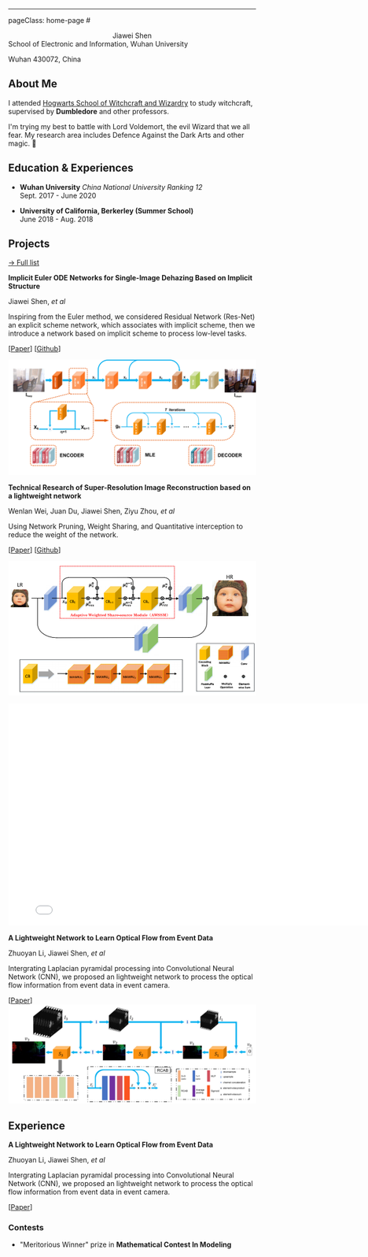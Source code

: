 ---
pageClass: home-page
#<center>Jiawei Shen</center>
School of Electronic and Information, Wuhan University

Wuhan 430072, China

## About Me

I attended [Hogwarts School of Witchcraft and Wizardry](https://en.wikipedia.org/wiki/Hogwarts) to study witchcraft, supervised by **Dumbledore** and other professors. 

I'm trying my best to battle with Lord Voldemort, the evil Wizard that we all fear. My research area includes Defence Against the Dark Arts and other magic. :dizzy:



## Education & Experiences

- **Wuhan University** *China National University Ranking 12* <br/>
Sept. 2017 - June 2020

- **University of California, Berkerley (Summer School)** <br/>
June 2018 - Aug. 2018


## Projects


[→ Full list](/projects/)

<ProjectCard image="/projects/1.png" hideBorder=true>

  **Implicit Euler ODE Networks for Single-Image Dehazing Based on Implicit Structure**

  Jiawei Shen, *et al*
  
 Inspiring from the Euler method, we considered Residual Network (Res-Net) an explicit scheme network, which associates with implicit scheme, 
 then we introduce a network based on implicit scheme to process low-level tasks. 
 
 
  [[Paper](https://openaccess.thecvf.com/content_CVPRW_2020/papers/w14/Shen_Implicit_Euler_ODE_Networks_for_Single-Image_Dehazing_CVPRW_2020_paper.pdf)] 
  [[Github](https://github.com/Jiawei-Shen/MI-Net)]
  
  ![Image text](/article/MI.png)
  
</ProjectCard>


<ProjectCard hideBorder=true>

 **Technical Research of Super-Resolution Image Reconstruction based on a lightweight network**
 
  Wenlan Wei, Juan Du, Jiawei Shen, Ziyu Zhou, *et al*
  
  Using Network Pruning, Weight Sharing, and Quantitative interception to reduce the weight of the network. 

  [[Paper](https://ieeexplore.ieee.org/abstract/document/9045996)] 
  [[Github](https://github.com/weiwenlan/Mobile-Lightweight-Super-Resolution-Construction-System)]
  
  ![Image text](/article/SR.png)
  
  <iframe 
    height=450 
    width=800 
    src="/article/demo.mp4" 
    frameborder=0 
    allowfullscreen>
</iframe>

</ProjectCard>


<ProjectCard hideBorder=true>

  **A Lightweight Network to Learn Optical Flow from Event Data**
  
  Zhuoyan Li, Jiawei Shen, *et al*
  
  Intergrating Laplacian pyramidal processing into Convolutional Neural Network (CNN), we proposed an lightweight network to process the optical flow 
  information from event data in event camera. 

  [[Paper](/article/ICPR20_2424_FI.pdf)] 
  ![Image text](/article/Event.png)
  

</ProjectCard>


## Experience

<ProjectCard hideBorder=true>

  **A Lightweight Network to Learn Optical Flow from Event Data**
  
  Zhuoyan Li, Jiawei Shen, *et al*
  
  Intergrating Laplacian pyramidal processing into Convolutional Neural Network (CNN), we proposed an lightweight network to process the optical flow 
  information from event data in event camera. 

  [[Paper](/article/ICPR20_2424_FI.pdf)] 
  

</ProjectCard>

### Contests

- "Meritorious Winner" prize in **Mathematical Contest In Modeling**


<!-- Custom style for this page -->

<style lang="stylus">

.theme-container.home-page .page
  font-size 14px
  font-family "lucida grande", "lucida sans unicode", lucida, "Helvetica Neue", Helvetica, Arial, sans-serif;
  p
    margin 0 0 0.5rem
  p, ul, ol
    line-height normal
  a
    font-weight normal
  .theme-default-content:not(.custom) > h2
    margin-bottom 0.5rem
  .theme-default-content:not(.custom) > h2:first-child + p
    margin-top 0.5rem
  .theme-default-content:not(.custom) > h3
    padding-top 4rem

  /* Override */
  .md-card
    margin-top 0.5em
    .card-image
      padding 0.2rem
      img
        max-width 120px
        max-height 120px
    .card-content p
      -webkit-margin-after 0.2em

@media (max-width: 419px)
  .theme-container.home-page .page
    p, ul, ol
      line-height 1.5

    .md-card
      .card-image
        img 
          width 100%
          max-width 400px

</style>
